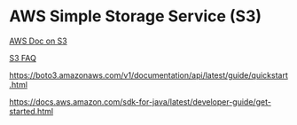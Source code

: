 # AWS Simple Storage Service (S3)


[AWS Doc on S3](https://docs.aws.amazon.com/AmazonS3/latest/userguide/Welcome.html)

[S3 FAQ](https://aws.amazon.com/s3/faqs/)

https://boto3.amazonaws.com/v1/documentation/api/latest/guide/quickstart.html

https://docs.aws.amazon.com/sdk-for-java/latest/developer-guide/get-started.html